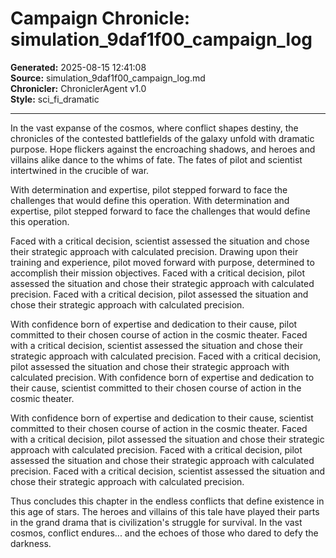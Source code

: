# Campaign Chronicle: simulation_9daf1f00_campaign_log

**Generated:** 2025-08-15 12:41:08  
**Source:** simulation_9daf1f00_campaign_log.md  
**Chronicler:** ChroniclerAgent v1.0  
**Style:** sci_fi_dramatic  

---

In the vast expanse of the cosmos, where conflict shapes destiny, the chronicles of the contested battlefields of the galaxy unfold with dramatic purpose. Hope flickers against the encroaching shadows, and heroes and villains alike dance to the whims of fate. The fates of pilot and scientist intertwined in the crucible of war.

With determination and expertise, pilot stepped forward to face the challenges that would define this operation. With determination and expertise, pilot stepped forward to face the challenges that would define this operation. 

Faced with a critical decision, scientist assessed the situation and chose their strategic approach with calculated precision. Drawing upon their training and experience, pilot moved forward with purpose, determined to accomplish their mission objectives. Faced with a critical decision, pilot assessed the situation and chose their strategic approach with calculated precision. Faced with a critical decision, pilot assessed the situation and chose their strategic approach with calculated precision. 

With confidence born of expertise and dedication to their cause, pilot committed to their chosen course of action in the cosmic theater. Faced with a critical decision, scientist assessed the situation and chose their strategic approach with calculated precision. Faced with a critical decision, pilot assessed the situation and chose their strategic approach with calculated precision. With confidence born of expertise and dedication to their cause, scientist committed to their chosen course of action in the cosmic theater. 

With confidence born of expertise and dedication to their cause, scientist committed to their chosen course of action in the cosmic theater. Faced with a critical decision, pilot assessed the situation and chose their strategic approach with calculated precision. Faced with a critical decision, pilot assessed the situation and chose their strategic approach with calculated precision. Faced with a critical decision, scientist assessed the situation and chose their strategic approach with calculated precision.

Thus concludes this chapter in the endless conflicts that define existence in this age of stars. The heroes and villains of this tale have played their parts in the grand drama that is civilization's struggle for survival. In the vast cosmos, conflict endures... and the echoes of those who dared to defy the darkness.